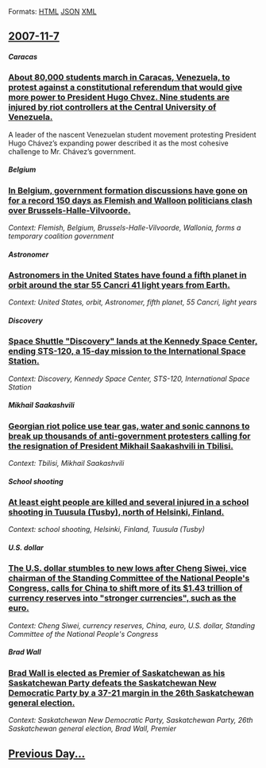 
Formats: [HTML](2007/11/7/index.html)  [JSON](2007/11/7/index.json)  [XML](2007/11/7/index.xml)  

## [2007-11-7](/news/2007/11/7/index.md)

##### Caracas
### [ About 80,000 students march in Caracas, Venezuela, to protest against a constitutional referendum that would give more power to President Hugo Chvez. Nine students are injured by riot controllers at the Central University of Venezuela. ](/news/2007/11/7/about-80-000-students-march-in-caracas-venezuela-to-protest-against-a-constitutional-referendum-that-would-give-more-power-to-president-h.md)
A leader of the nascent Venezuelan student movement protesting President Hugo Chávez’s expanding power described it as the most cohesive challenge to Mr. Chávez’s government.

##### Belgium
### [ In Belgium, government formation discussions have gone on for a record 150 days as Flemish and Walloon politicians clash over Brussels-Halle-Vilvoorde. ](/news/2007/11/7/in-belgium-government-formation-discussions-have-gone-on-for-a-record-150-days-as-flemish-and-walloon-politicians-clash-over-brussels-hall.md)
_Context: Flemish, Belgium, Brussels-Halle-Vilvoorde, Wallonia, forms a temporary coalition government_

##### Astronomer
### [ Astronomers in the United States have found a fifth planet in orbit around the star 55 Cancri 41 light years from Earth. ](/news/2007/11/7/astronomers-in-the-united-states-have-found-a-fifth-planet-in-orbit-around-the-star-55-cancri-41-light-years-from-earth.md)
_Context: United States, orbit, Astronomer, fifth planet, 55 Cancri, light years_

##### Discovery
### [ Space Shuttle "Discovery" lands at the Kennedy Space Center, ending STS-120, a 15-day mission to the International Space Station. ](/news/2007/11/7/space-shuttle-discovery-lands-at-the-kennedy-space-center-ending-sts-120-a-15-day-mission-to-the-international-space-station.md)
_Context: Discovery, Kennedy Space Center, STS-120, International Space Station_

##### Mikhail Saakashvili
### [ Georgian riot police use tear gas, water and sonic cannons to break up thousands of anti-government protesters calling for the resignation of President Mikhail Saakashvili in Tbilisi. ](/news/2007/11/7/georgian-riot-police-use-tear-gas-water-and-sonic-cannons-to-break-up-thousands-of-anti-government-protesters-calling-for-the-resignation.md)
_Context: Tbilisi, Mikhail Saakashvili_

##### School shooting
### [ At least eight people are killed and several injured in a school shooting in Tuusula (Tusby), north of Helsinki, Finland. ](/news/2007/11/7/at-least-eight-people-are-killed-and-several-injured-in-a-school-shooting-in-tuusula-tusby-north-of-helsinki-finland.md)
_Context: school shooting, Helsinki, Finland, Tuusula (Tusby)_

##### U.S. dollar
### [ The U.S. dollar stumbles to new lows after Cheng Siwei, vice chairman of the Standing Committee of the National People's Congress, calls for China to shift more of its $1.43 trillion of currency reserves into "stronger currencies", such as the euro. ](/news/2007/11/7/the-u-s-dollar-stumbles-to-new-lows-after-cheng-siwei-vice-chairman-of-the-standing-committee-of-the-national-people-s-congress-calls-fo.md)
_Context: Cheng Siwei, currency reserves, China, euro, U.S. dollar, Standing Committee of the National People's Congress_

##### Brad Wall
### [ Brad Wall is elected as Premier of Saskatchewan as his Saskatchewan Party defeats the Saskatchewan New Democratic Party by a 37-21 margin in the 26th Saskatchewan general election. ](/news/2007/11/7/brad-wall-is-elected-as-premier-of-saskatchewan-as-his-saskatchewan-party-defeats-the-saskatchewan-new-democratic-party-by-a-37-21-margin-i.md)
_Context: Saskatchewan New Democratic Party, Saskatchewan Party, 26th Saskatchewan general election, Brad Wall, Premier_

## [Previous Day...](/news/2007/11/6/index.md)

